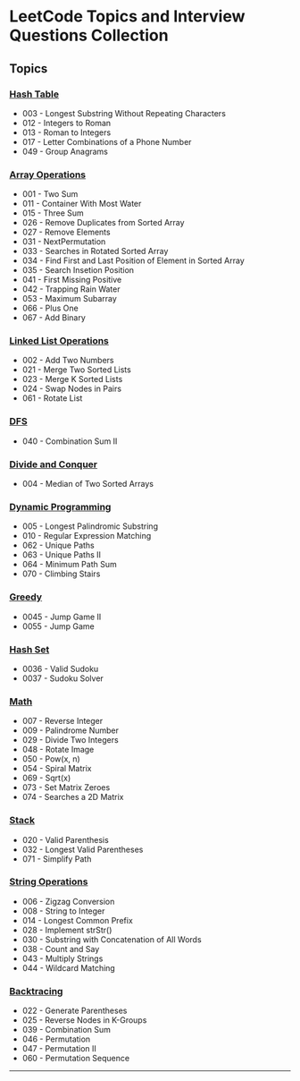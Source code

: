 # LeetCode Topics and Interview Questions Collection

## Topics

### [Hash Table](https://github.com/notaspacecowboy/leetcode/blob/master/Solutions/CSharp/HashTable.cs)

- 003 - Longest Substring Without Repeating Characters
- 012 - Integers to Roman
- 013 - Roman to Integers
- 017 - Letter Combinations of a Phone Number
- 049 - Group Anagrams

### [Array Operations](https://github.com/notaspacecowboy/leetcode/blob/master/Solutions/CSharp/Arrays.cs)

- 001 - Two Sum
- 011 - Container With Most Water
- 015 - Three Sum
- 026 - Remove Duplicates from Sorted Array
- 027 - Remove Elements
- 031 - NextPermutation
- 033 - Searches in Rotated Sorted Array
- 034 - Find First and Last Position of Element in Sorted Array
- 035 - Search Insetion Position
- 041 - First Missing Positive
- 042 - Trapping Rain Water
- 053 - Maximum Subarray
- 066 - Plus One
- 067 - Add Binary

### [Linked List Operations](https://github.com/notaspacecowboy/leetcode/blob/master/Solutions/CSharp/LinkedList.cs)

- 002 - Add Two Numbers
- 021 - Merge Two Sorted Lists
- 023 - Merge K Sorted Lists
- 024 - Swap Nodes in Pairs
- 061 - Rotate List

### [DFS](https://github.com/notaspacecowboy/leetcode/blob/master/Solutions/CSharp/DFS.cs)

- 040 - Combination Sum II

### [Divide and Conquer](https://github.com/notaspacecowboy/leetcode/blob/master/Solutions/CSharp/DivideAndConquer.cs)

- 004 - Median of Two Sorted Arrays

### [Dynamic Programming](https://github.com/notaspacecowboy/leetcode/blob/master/Solutions/CSharp/DynamicProgramming.cs)

- 005 - Longest Palindromic Substring
- 010 - Regular Expression Matching
- 062 - Unique Paths
- 063 - Unique Paths II
- 064 - Minimum Path Sum
- 070 - Climbing Stairs

### [Greedy](https://github.com/notaspacecowboy/leetcode/blob/master/Solutions/CSharp/Greedy.cs)

- 0045 - Jump Game II
- 0055 - Jump Game

### [Hash Set](https://github.com/notaspacecowboy/leetcode/blob/master/Solutions/CSharp/Hashsets.cs)

- 0036 - Valid Sudoku
- 0037 - Sudoku Solver

### [Math](https://github.com/notaspacecowboy/leetcode/blob/master/Solutions/CSharp/Maths.cs)

- 007 - Reverse Integer
- 009 - Palindrome Number
- 029 - Divide Two Integers
- 048 - Rotate Image
- 050 - Pow(x, n)
- 054 - Spiral Matrix
- 069 - Sqrt(x)
- 073 - Set Matrix Zeroes
- 074 - Searches a 2D Matrix

### [Stack](https://github.com/notaspacecowboy/leetcode/blob/master/Solutions/CSharp/Stacks.cs)

- 020 - Valid Parenthesis
- 032 - Longest Valid Parentheses
- 071 - Simplify Path

### [String Operations](https://github.com/notaspacecowboy/leetcode/blob/master/Solutions/CSharp/Strings.cs)

- 006 - Zigzag Conversion
- 008 - String to Integer
- 014 - Longest Common Prefix
- 028 - Implement strStr()
- 030 - Substring with Concatenation of All Words
- 038 - Count and Say
- 043 - Multiply Strings
- 044 - Wildcard Matching

### [Backtracing](https://github.com/notaspacecowboy/leetcode/blob/master/Solutions/CSharp/Backtracing.cs)

- 022 - Generate Parentheses
- 025 - Reverse Nodes in K-Groups
- 039 - Combination Sum
- 046 - Permutation
- 047 - Permutation II
- 060 - Permutation Sequence

---
